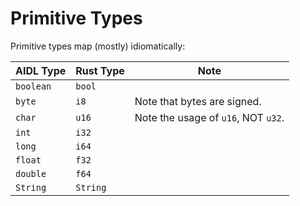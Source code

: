 # Primitive Types

Primitive types map (mostly) idiomatically:

| AIDL Type | Rust Type | Note                                |
| --------- | --------- | ----------------------------------- |
| `boolean` | `bool`    |                                     |
| `byte`    | `i8`      | Note that bytes are signed.         |
| `char`    | `u16`     | Note the usage of `u16`, NOT `u32`. |
| `int`     | `i32`     |                                     |
| `long`    | `i64`     |                                     |
| `float`   | `f32`     |                                     |
| `double`  | `f64`     |                                     |
| `String`  | `String`  |                                     |
